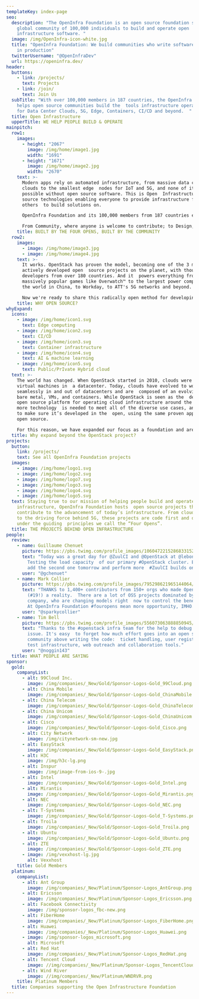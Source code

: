```yaml
---
templateKey: index-page
seo:
  description: "The OpenInfra Foundation is an open source foundation supporting a
    global community of 100,000 individuals to build and operate open
    infrastructure software. "
  image: /img/OpenInfra-icon-white.jpg
  title: "OpenInfra Foundation: We build communities who write software that runs
    in production"
  twitterUsername: "@OpenInfraDev"
  url: https://openinfra.dev/
header:
  buttons:
    - link: /projects/
      text: Projects
    - link: /join/
      text: Join Us
  subTitle: "With over 100,000 members in 187 countries, the OpenInfra Foundation
    helps open source communities build the  tools infrastructure operators need
    for Data Center Clouds, 5G, Edge, Containers, CI/CD and beyond.  "
  title: Open Infrastructure
  upperTitle: WE HELP PEOPLE BUILD & OPERATE
mainpitch:
  row1:
    images:
      - height: "2067"
        image: /img/home/image1.jpg
        width: "1691"
      - height: "1671"
        image: /img/home/image2.jpg
        width: "2670"
    text: >-
      Modern apps rely on automated infrastructure, from massive data center
      clouds to the smallest edge  nodes for IoT and 5G, and none of it is
      possible without open source software. This is Open  Infrastructure: open
      source technologies enabling everyone to provide infrastructure for
      others  to build solutions on.

      OpenInfra Foundation and its 100,000 members from 187 countries exist to ensure each open source component is  built and tested together, collaboratively, with a radical approach to openness we call the  Four Opens: Open Source, Development, Design and Community.

      From Community, where anyone is welcome to contribute; to Design, where diverse ideas are shared  before the coding begins; to Development, when every patch is visible and tested before it lands;  to the Source code itself, which is shared with the world: each is critical to how we deliver  open source.
    title: BUILT BY THE FOUR OPENS, BUILT BY THE COMMUNITY
  row2:
    images:
      - image: /img/home/image3.jpg
      - image: /img/home/image4.jpg
    text: >-
      It works. OpenStack has proven the model, becoming one of the 3 most
      actively developed open  source projects on the planet, with thousands of
      developers from over 180 countries. And it  powers everything from
      massively popular games like Overwatch™ to the largest power company  in
      the world in China, to Workday, to ATT's 5G networks and beyond.

      Now we're ready to share this radically open method for developing open source software with  the world beyond OpenStack, helping people build and operate open infrastructure.
    title: WHY OPEN SOURCE?
whyExpand:
  icons:
    - image: /img/home/icon1.svg
      text: Edge computing
    - image: /img/home/icon2.svg
      text: CI/CD
    - image: /img/home/icon3.svg
      text: Container infrastructure
    - image: /img/home/icon4.svg
      text: AI & machine learning
    - image: /img/home/icon5.svg
      text: Public/PrIvate Hybrid cloud
  text: >-
    The world has changed. When OpenStack started in 2010, clouds were mainly in
    virtual machines in  a datacenter. Today, clouds have evolved to work
    seamlessly in and out of datacenters and are  composed of an evolving mix of
    bare metal, VMs, and containers. While OpenStack is seen as the  de facto
    open source platform for operating cloud infrastructure around the world,
    more technology  is needed to meet all of the diverse use cases, and we want
    to make sure it’s developed in the  open, using the same proven approach to
    open source.

    For this reason, we have expanded our focus as a foundation and are helping to establish new open  source communities to advance areas where technology can successfully contribute to the development  of open infrastructure: AI/Machine Learning, CI/CD, Container Infrastructure, Edge Computing and  of course, Public, Private and Hybrid Clouds.
  title: Why expand beyond the OpenStack project?
projects:
  button:
    link: /projects/
    text: See all OpenInfra Foundation projects
  images:
    - image: /img/home/logo1.svg
    - image: /img/home/logo2.svg
    - image: /img/home/logo7.svg
    - image: /img/home/logo3.svg
    - image: /img/home/logo4.svg
    - image: /img/home/logo5.svg
  text: Staying true to our mission of helping people build and operate open
    infrastructure, OpenInfra Foundation hosts  open source projects that
    contribute to the advancement of today’s infrastructure. From cloud  hosting
    to the driving force behind 5G, these projects are code first and operate
    under the guiding  principles we call the “Four Opens”.
  title: THE PROJECTS BEHIND OPEN INFRASTRUCTURE
people:
  review:
    - name: Guillaume Chenuet
      picture: https://pbs.twimg.com/profile_images/1060472215286833152/cqMbWgDq_bigger.jpg
      text: "Today was a great day for @ZuulCI and @OpenStack at @leboncoinEng!
        Testing the load capacity  of our primary #OpenStack cluster. Excited to
        add the second one tomorrow and perform more  #ZuulCI builds on them!"
      user: "@gchenuet"
    - name: Mark Collier
      picture: https://pbs.twimg.com/profile_images/795298621965144064/rbQvkw0c_bigger.jpg
      text: "THANKS to 1,400+ contributors from 150+ orgs who made OpenStack Stein
        (#19!) a reality.  There are a lot of OSS projects dominated by one
        company, who are changing models right  now to control the benefits($).
        At OpenInfra Foundation #fouropens mean more opportunity, IMHO."
      user: "@sparkycollier"
    - name: Tim Bell
      picture: https://pbs.twimg.com/profile_images/556073063888850945/xCO4x5vO_bigger.jpeg
      text: "Thanks to the #openstack infra team for the help to debug a mailing list
        issue. It's easy  to forget how much effort goes into an open source
        community above writing the code:  ticket handling, user registration,
        test infrastructure, web outreach and collaboration tools."
      user: "@noggin143"
  title: WHAT PEOPLE ARE SAYING
sponsor:
  gold:
    companyList:
      - alt: 99Cloud Inc.
        image: /img/companies/_New/Gold/Sponsor-Logos-Gold_99Cloud.png
      - alt: China Mobile
        image: /img/companies/_New/Gold/Sponsor-Logos-Gold_ChinaMobile.png
      - alt: China Telecom
        image: /img/companies/_New/Gold/Sponsor-Logos-Gold_ChinaTelecom.png
      - alt: China Unicom
        image: /img/companies/_New/Gold/Sponsor-Logos-Gold_ChinaUnicom.png
      - alt: Cisco
        image: /img/companies/_New/Gold/Sponsor-Logos-Gold_Cisco.png
      - alt: City Network
        image: /img/citynetwork-sm-new.jpg
      - alt: EasyStack
        image: /img/companies/_New/Gold/Sponsor-Logos-Gold_EasyStack.png
      - alt: H3C
        image: /img/h3c-lg.png
      - alt: Inspur
        image: /img/image-from-ios-9-.jpg
      - alt: Intel
        image: /img/companies/_New/Gold/Sponsor-Logos-Gold_Intel.png
      - alt: Mirantis
        image: /img/companies/_New/Gold/Sponsor-Logos-Gold_Mirantis.png
      - alt: NEC
        image: /img/companies/_New/Gold/Sponsor-Logos-Gold_NEC.png
      - alt: T-Systems
        image: /img/companies/_New/Gold/Sponsor-Logos-Gold_T-Systems.png
      - alt: Troila
        image: /img/companies/_New/Gold/Sponsor-Logos-Gold_Troila.png
      - alt: Ubuntu
        image: /img/companies/_New/Gold/Sponsor-Logos-Gold_Ubuntu.png
      - alt: ZTE
        image: /img/companies/_New/Gold/Sponsor-Logos-Gold_ZTE.png
      - image: /img/vexxhost-lg.jpg
        alt: Vexxhost
    title: Gold Members
  platinum:
    companyList:
      - alt: Ant Group
        image: /img/companies/_New/Platinum/Sponsor-Logos_AntGroup.png
      - alt: Ericsson
        image: /img/companies/_New/Platinum/Sponsor-Logos_Ericsson.png
      - alt: Facebook Connectivity
        image: /img/sponsor-logos_fbc-new.png
      - alt: FiberHome
        image: /img/companies/_New/Platinum/Sponsor-Logos_FiberHome.png
      - alt: Huawei
        image: /img/companies/_New/Platinum/Sponsor-Logos_Huawei.png
      - image: /img/sponsor-logos_microsoft.png
        alt: Microsoft
      - alt: Red Hat
        image: /img/companies/_New/Platinum/Sponsor-Logos_RedHat.png
      - alt: Tencent Cloud
        image: //img/companies/_New/Platinum/Sponsor-Logos_TencentCloud.png
      - alt: Wind River
        image: //img/companies/_New/Platinum/WNDRVR.png
    title: Platinum Members
  title: Companies supporting the Open Infrastructure Foundation
---
```

